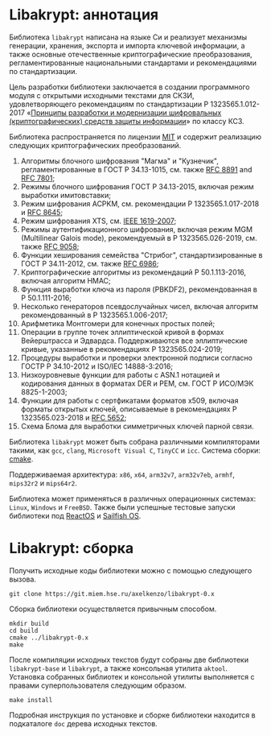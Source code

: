 # Libakrypt: аннотация

Библиотека `libakrypt` написана на языке Си и реализует механизмы генерации, хранения, экспорта и импорта
ключевой информации, а также основные отечественные криптографические преобразования, регламентированные 
национальными стандартами и рекомендациями по стандартизации.

Цель разработки библиотеки заключается в создании программного модуля с
открытыми исходными текстами для СКЗИ, удовлетворяющего рекомендациям по стандартизации Р 1323565.1.012-2017
«[Принципы разработки и модернизации шифровальных (криптографических) средств защиты
информации](https://tc26.ru/standarts/rekomendatsii-po-standartizatsii/r-1323565-1-012-2017-informatsionnaya-tekhnologiya-kriptograficheskaya-zashchita-informatsii-printsipy-razrabotki-i-modernizatsii-shifrovalnykh-kriptograficheskikh-sredstv-zashchity-informatsii.html)» 
по классу КС3.

Библиотека распространяется по лицензии [MIT](https://git.miem.hse.ru/axelkenzo/libakrypt-0.x/-/raw/master/LICENSE) 
и содержит реализацию следующих криптографических преобразований.


  1. Алгоритмы блочного шифрования "Магма" и "Кузнечик", регламентированные в ГОСТ Р 34.13-1015,
     см. также [RFC 8891](https://tools.ietf.org/html/rfc8891) and [RFC 7801](https://tools.ietf.org/html/rfc7801);
  2. Режимы блочного шифрования ГОСТ Р 34.13-2015, включая режим выработки имитовставки;
  3. Режим шифрования ACPKM, см. рекомендации Р 1323565.1.017-2018 
     и [RFC 8645](https://tools.ietf.org/html/rfc8645);
  4. Режим шифрования XTS, см. [IEEE 1619-2007](https://standards.ieee.org/standard/1619-2007.html);
  5. Режимы аутентификационного шифрования, включая режим MGM (Multilinear Galois mode), 
     рекомендуемый в Р 1323565.026-2019, см. также [RFC 9058](https://tools.ietf.org/html/rfc9058);
  6. Функции хеширования семейства "Стрибог", стандартизированные в ГОСТ Р 34.11-2012, 
     см. также [RFC 6986](https://tools.ietf.org/html/rfc6986);
  7. Криптографические алгоритмы из рекомендаций Р 50.1.113-2016, включая алгоритм HMAC;
  8. Функция выработки ключа из пароля (PBKDF2), рекомендованная в Р 50.1.111-2016;
  9. Несколько генераторов псевдослучайных чисел, включая алгоритм рекомендованный в Р 1323565.1.006-2017;
 10. Арифметика Монтгомери для конечных простых полей;
 11. Операции в группе точек эллиптической кривой в формах Вейерштрасса и Эдвардса.
     Поддерживаются все эллиптические кривые, указанные в рекомендациях Р 1323565.024-2019;
 12. Процедуры выработки и проверки электронной подписи согласно ГОСТР Р 34.10-2012 и ISO/IEC 14888-3:2016;
 13. Низкоуровневые функции для работы с ASN.1 нотацией и кодирования данных в форматах DER и PEM, 
     см. ГОСТ Р ИСО/МЭК 8825-1-2003;
 14. Функции для работы с сертфикатами форматов x509, включая форматы открытых ключей, описываемые 
     в рекомендациях Р 1323565.023-2018 и [RFC 5652](https://tools.ietf.org/html/rfc5652);
 15. Схема Блома для выработки симметричных ключей парной связи.


Библиотека `libakrypt` может быть собрана различными компиляторами такими, как `gcc`, `clang`, 
`Microsoft Visual C`, `TinyCC` и `icc`. Система сборки: [cmake](https://cmake.org/).

Поддерживаемая архитектура: `x86`, `x64`, `arm32v7`, `arm32v7eb`, `armhf`, `mips32r2` и `mips64r2`.

Библиотека может применяться в различных операционных системах: `Linux`, `Windows` и `FreeBSD`.
Также были успешные тестовые запуски библиотеки под 
[ReactOS](https://reactos.org) и [Sailfish OS](https://sailfishos.org/).

# Libakrypt: сборка

Получить исходные коды библиотеки можно с помощью следующего вызова.

    git clone https://git.miem.hse.ru/axelkenzo/libakrypt-0.x

Cборка библиотеки осуществляется привычным способом.

    mkdir build
    cd build
    cmake ../libakrypt-0.x
    make

После компиляции исходных текстов будут собраны две библиотеки `libakrypt-base` и `libakrypt`,
а также консольная утилита `aktool`.
Установка собранных библиотек и консольной утилиты выполняется с правами суперпользователя следующим образом.

    make install

Подробная инструкция по установке и сборке библиотеки находится в подкаталоге `doc` дерева исходных текстов.

